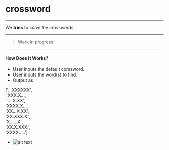 # crossword
___

We **tries** to _solve the crosswords_ 

___

>Work in progress

___

#### How Does It Works?

* User inputs the default corssword.
 * User inputs the word(s) to find.
* Output as 
 
 ['...XXXXXX',  
  '.XXX.X...',  
  '.....X.XX',  
  'XXXX.X...',  
  'XX...X.XX',  
  'XX.XXX.X.',  
  'X......X.',  
  'XX.X.XXX.',  
  'XXXX.....'] 
 
 * ![alt text](https://i.stack.imgur.com/ofiXW.png "Solved Crossword")

